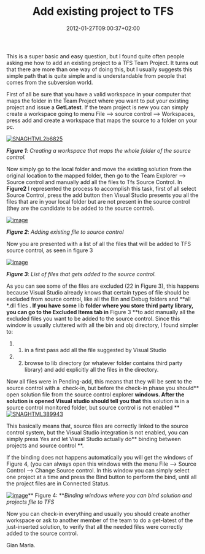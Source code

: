 ﻿---
title: "Add existing project to TFS"
description: ""
date: 2012-01-27T09:00:37+02:00
draft: false
tags: [Tfs]
categories: [Tfs]
---
This is a super basic and easy question, but I found quite often people asking me how to add an existing project to a TFS Team Project. It turns out that there are more than one way of doing this, but I usually suggests this simple path that is quite simple and is understandable from people that comes from the subversion world.

First of all be sure that you have a valid workspace in your computer that maps the folder in the Team Project where you want to put your existing project and issue a  **GetLatest**. If the team project is new you can simply create a workspace going to menu File –&gt; source control –&gt; Workspaces, press add and create a workspace that maps the source to a folder on your pc.

[![SNAGHTML2b6825](https://www.codewrecks.com/blog/wp-content/uploads/2012/01/SNAGHTML2b6825_thumb.png "SNAGHTML2b6825")](https://www.codewrecks.com/blog/wp-content/uploads/2012/01/SNAGHTML2b6825.png)

 ***Figure 1***: *Creating a workspace that maps the whole folder of the source control.*

Now simply go to the local folder and move the existing solution from the original location to the mapped folder, then go to the Team Explorer –&gt; Source control and manually add all the files to Tfs Source Control. In  **Figure2** I represented the process to accomplish this task, first of all select Source Control, press the add button then Visual Studio presents you all the files that are in your local folder but are not present in the source control (they are the candidate to be added to the source control).

[![image](https://www.codewrecks.com/blog/wp-content/uploads/2012/01/image_thumb8.png "image")](https://www.codewrecks.com/blog/wp-content/uploads/2012/01/image8.png)

 ***Figure 2***: *Adding existing file to source control*

Now you are presented with a list of all the files that will be added to TFS source control, as seen in figure 3

[![image](https://www.codewrecks.com/blog/wp-content/uploads/2012/01/image_thumb9.png "image")](https://www.codewrecks.com/blog/wp-content/uploads/2012/01/image9.png)

 ***Figure 3***: *List of files that gets added to the source control.*

As you can see some of the files are excluded (22 in Figure 3), this happens because Visual Studio already knows that certain types of file should be excluded from source control, like all the Bin and Debug folders and **all \*.dll files **. If you have some** lib  **folder where you store third party library, you can go to the Excluded Items tab in** Figure 3  **to add manually all the excluded files you want to be added to the source control. Since this window is usually cluttered with all the bin and obj directory, I found simpler to:

1. 1) in a first pass add all the file suggested by Visual Studio
2. 2) browse to lib directory (or whatever folder contains third party library) and add explicitly all the files in the directory.

Now all files were in Pending-add, this means that they will be sent to the source control with a  check-in, but before the check-in phase you should** open solution file from the source control explorer **windows. After the solution is opened Visual studio should tell you that** this solution is in a source control monitored folder, but source control is not enabled **[![SNAGHTML389943](https://www.codewrecks.com/blog/wp-content/uploads/2012/01/SNAGHTML389943_thumb.png "SNAGHTML389943")](https://www.codewrecks.com/blog/wp-content/uploads/2012/01/SNAGHTML389943.png)

This basically means that, source files are correctly linked to the source control system, but the Visual Studio integration is not enabled, you can simply press Yes and let Visual Studio actually do** binding between projects and source control **.

If the binding does not happens automatically you will get the windows of Figure 4, (you can always open this windows with the menu File –&gt; Source Control –&gt; Change Source control. In this window you can simply select one project at a time and press the Bind button to perform the bind, until all the project files are in Connected Status.

[![image](https://www.codewrecks.com/blog/wp-content/uploads/2012/01/image_thumb10.png "image")](https://www.codewrecks.com/blog/wp-content/uploads/2012/01/image10.png)** Figure 4: ***Binding windows where you can bind solution and projects file to TFS*

Now you can check-in everything and usually you should create another workspace or ask to another member of the team to do a get-latest of the just-inserted solution, to verify that all the needed files were correctly added to the source control.

Gian Maria.
